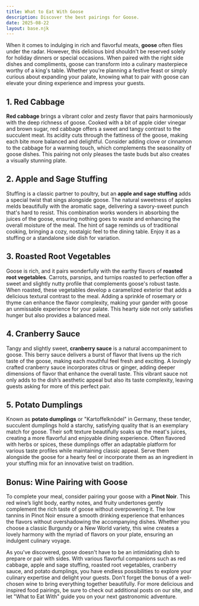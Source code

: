 ```yaml
---
title: What to Eat With Goose
description: Discover the best pairings for Goose.
date: 2025-08-22
layout: base.njk
---
```


When it comes to indulging in rich and flavorful meats, **goose** often flies under the radar. However, this delicious bird shouldn't be reserved solely for holiday dinners or special occasions. When paired with the right side dishes and compliments, goose can transform into a culinary masterpiece worthy of a king's table. Whether you're planning a festive feast or simply curious about expanding your palate, knowing what to pair with goose can elevate your dining experience and impress your guests.

## **1. Red Cabbage**

**Red cabbage** brings a vibrant color and zesty flavor that pairs harmoniously with the deep richness of goose. Cooked with a bit of apple cider vinegar and brown sugar, red cabbage offers a sweet and tangy contrast to the succulent meat. Its acidity cuts through the fattiness of the goose, making each bite more balanced and delightful. Consider adding clove or cinnamon to the cabbage for a warming touch, which complements the seasonality of goose dishes. This pairing not only pleases the taste buds but also creates a visually stunning plate.

## **2. Apple and Sage Stuffing**

Stuffing is a classic partner to poultry, but an **apple and sage stuffing** adds a special twist that sings alongside goose. The natural sweetness of apples melds beautifully with the aromatic sage, delivering a savory-sweet punch that's hard to resist. This combination works wonders in absorbing the juices of the goose, ensuring nothing goes to waste and enhancing the overall moisture of the meal. The hint of sage reminds us of traditional cooking, bringing a cozy, nostalgic feel to the dining table. Enjoy it as a stuffing or a standalone side dish for variation.

## **3. Roasted Root Vegetables**

Goose is rich, and it pairs wonderfully with the earthy flavors of **roasted root vegetables**. Carrots, parsnips, and turnips roasted to perfection offer a sweet and slightly nutty profile that complements goose's robust taste. When roasted, these vegetables develop a caramelized exterior that adds a delicious textural contrast to the meal. Adding a sprinkle of rosemary or thyme can enhance the flavor complexity, making your gander with goose an unmissable experience for your palate. This hearty side not only satisfies hunger but also provides a balanced meal.

## **4. Cranberry Sauce**

Tangy and slightly sweet, **cranberry sauce** is a natural accompaniment to goose. This berry sauce delivers a burst of flavor that livens up the rich taste of the goose, making each mouthful feel fresh and exciting. A lovingly crafted cranberry sauce incorporates citrus or ginger, adding deeper dimensions of flavor that enhance the overall taste. This vibrant sauce not only adds to the dish’s aesthetic appeal but also its taste complexity, leaving guests asking for more of this perfect pair.

## **5. Potato Dumplings**

Known as **potato dumplings** or "Kartoffelknödel" in Germany, these tender, succulent dumplings hold a starchy, satisfying quality that is an exemplary match for goose. Their soft texture beautifully soaks up the meat's juices, creating a more flavorful and enjoyable dining experience. Often flavored with herbs or spices, these dumplings offer an adaptable platform for various taste profiles while maintaining classic appeal. Serve them alongside the goose for a hearty feel or incorporate them as an ingredient in your stuffing mix for an innovative twist on tradition.

## Bonus: Wine Pairing with Goose

To complete your meal, consider pairing your goose with a **Pinot Noir**. This red wine’s light body, earthy notes, and fruity undertones gently complement the rich taste of goose without overpowering it. The low tannins in Pinot Noir ensure a smooth drinking experience that enhances the flavors without overshadowing the accompanying dishes. Whether you choose a classic Burgundy or a New World variety, this wine creates a lovely harmony with the myriad of flavors on your plate, ensuring an indulgent culinary voyage.

As you've discovered, goose doesn't have to be an intimidating dish to prepare or pair with sides. With various flavorful companions such as red cabbage, apple and sage stuffing, roasted root vegetables, cranberry sauce, and potato dumplings, you have endless possibilities to explore your culinary expertise and delight your guests. Don't forget the bonus of a well-chosen wine to bring everything together beautifully. For more delicious and inspired food pairings, be sure to check out additional posts on our site, and let "What to Eat With" guide you on your next gastronomic adventure.